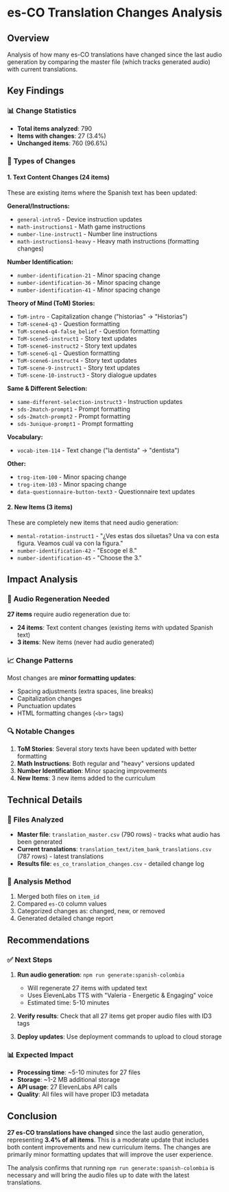 # es-CO Translation Changes Analysis

## Overview
Analysis of how many es-CO translations have changed since the last audio generation by comparing the master file (which tracks generated audio) with current translations.

## Key Findings

### 📊 **Change Statistics**
- **Total items analyzed**: 790
- **Items with changes**: 27 (3.4%)
- **Unchanged items**: 760 (96.6%)

### 🔄 **Types of Changes**

#### **1. Text Content Changes (24 items)**
These are existing items where the Spanish text has been updated:

**General/Instructions:**
- `general-intro5` - Device instruction updates
- `math-instructions1` - Math game instructions
- `number-line-instruct1` - Number line instructions
- `math-instructions1-heavy` - Heavy math instructions (formatting changes)

**Number Identification:**
- `number-identification-21` - Minor spacing change
- `number-identification-36` - Minor spacing change  
- `number-identification-41` - Minor spacing change

**Theory of Mind (ToM) Stories:**
- `ToM-intro` - Capitalization change ("historias" → "Historias")
- `ToM-scene4-q3` - Question formatting
- `ToM-scene4-q4-false_belief` - Question formatting
- `ToM-scene5-instruct1` - Story text updates
- `ToM-scene6-instruct2` - Story text updates
- `ToM-scene6-q1` - Question formatting
- `ToM-scene6-instruct4` - Story text updates
- `ToM-scene-9-instruct1` - Story text updates
- `ToM-scene-10-instruct3` - Story dialogue updates

**Same & Different Selection:**
- `same-different-selection-instruct3` - Instruction updates
- `sds-2match-prompt1` - Prompt formatting
- `sds-2match-prompt2` - Prompt formatting
- `sds-3unique-prompt1` - Prompt formatting

**Vocabulary:**
- `vocab-item-114` - Text change ("la dentista" → "dentista")

**Other:**
- `trog-item-100` - Minor spacing change
- `trog-item-103` - Minor spacing change
- `data-questionnaire-button-text3` - Questionnaire text updates

#### **2. New Items (3 items)**
These are completely new items that need audio generation:

- `mental-rotation-instruct1` - "¿Ves estas dos siluetas? Una va con esta figura. Veamos cuál va con la figura."
- `number-identification-42` - "Escoge el 8."
- `number-identification-45` - "Choose the 3."

## Impact Analysis

### 🎯 **Audio Regeneration Needed**
**27 items** require audio regeneration due to:
- **24 items**: Text content changes (existing items with updated Spanish text)
- **3 items**: New items (never had audio generated)

### 📈 **Change Patterns**
Most changes are **minor formatting updates**:
- Spacing adjustments (extra spaces, line breaks)
- Capitalization changes
- Punctuation updates
- HTML formatting changes (`<br>` tags)

### 🔍 **Notable Changes**
1. **ToM Stories**: Several story texts have been updated with better formatting
2. **Math Instructions**: Both regular and "heavy" versions updated
3. **Number Identification**: Minor spacing improvements
4. **New Items**: 3 new items added to the curriculum

## Technical Details

### 📁 **Files Analyzed**
- **Master file**: `translation_master.csv` (790 rows) - tracks what audio has been generated
- **Current translations**: `translation_text/item_bank_translations.csv` (787 rows) - latest translations
- **Results file**: `es_co_translation_changes.csv` - detailed change log

### 🔧 **Analysis Method**
1. Merged both files on `item_id`
2. Compared `es-CO` column values
3. Categorized changes as: changed, new, or removed
4. Generated detailed change report

## Recommendations

### ✅ **Next Steps**
1. **Run audio generation**: `npm run generate:spanish-colombia`
   - Will regenerate 27 items with updated text
   - Uses ElevenLabs TTS with "Valeria - Energetic & Engaging" voice
   - Estimated time: 5-10 minutes

2. **Verify results**: Check that all 27 items get proper audio files with ID3 tags

3. **Deploy updates**: Use deployment commands to upload to cloud storage

### 📊 **Expected Impact**
- **Processing time**: ~5-10 minutes for 27 files
- **Storage**: ~1-2 MB additional storage
- **API usage**: 27 ElevenLabs API calls
- **Quality**: All files will have proper ID3 metadata

## Conclusion

**27 es-CO translations have changed** since the last audio generation, representing **3.4% of all items**. This is a moderate update that includes both content improvements and new curriculum items. The changes are primarily minor formatting updates that will improve the user experience.

The analysis confirms that running `npm run generate:spanish-colombia` is necessary and will bring the audio files up to date with the latest translations.
